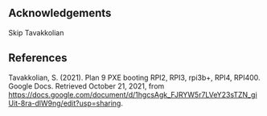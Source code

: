 ## Acknowledgements

Skip Tavakkolian

## References

Tavakkolian, S. (2021). Plan 9 PXE booting RPI2, RPI3, rpi3b+, RPI4, RPI400. Google Docs. Retrieved October 21, 2021, from https://docs.google.com/document/d/1hgcsAgk_FJRYW5r7LVeY23sTZN_giUit-8ra-dlW9ng/edit?usp=sharing. 

